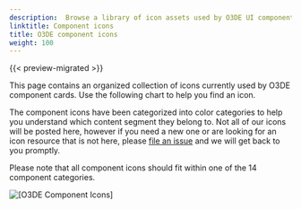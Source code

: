 ```yaml
---
description:  Browse a library of icon assets used by O3DE UI component cards. 
linktitle: Component icons
title: O3DE component icons
weight: 100
---
```


{{< preview-migrated >}}

This page contains an organized collection of icons currently used by O3DE component cards. Use the following chart to help you find an icon.

The component icons have been categorized into color categories to help you understand which content segment they belong to. Not all of our icons will be posted here, however if you need a new one or are looking for an icon resource that is not here, please [file an issue](https://github.com/o3de/o3de.org/issues/new) and we will get back to you promptly.

Please note that all component icons should fit within one of the 14 component categories. 

![\[O3DE Component Icons\]](/images/tools-ui/icons-component.png)
